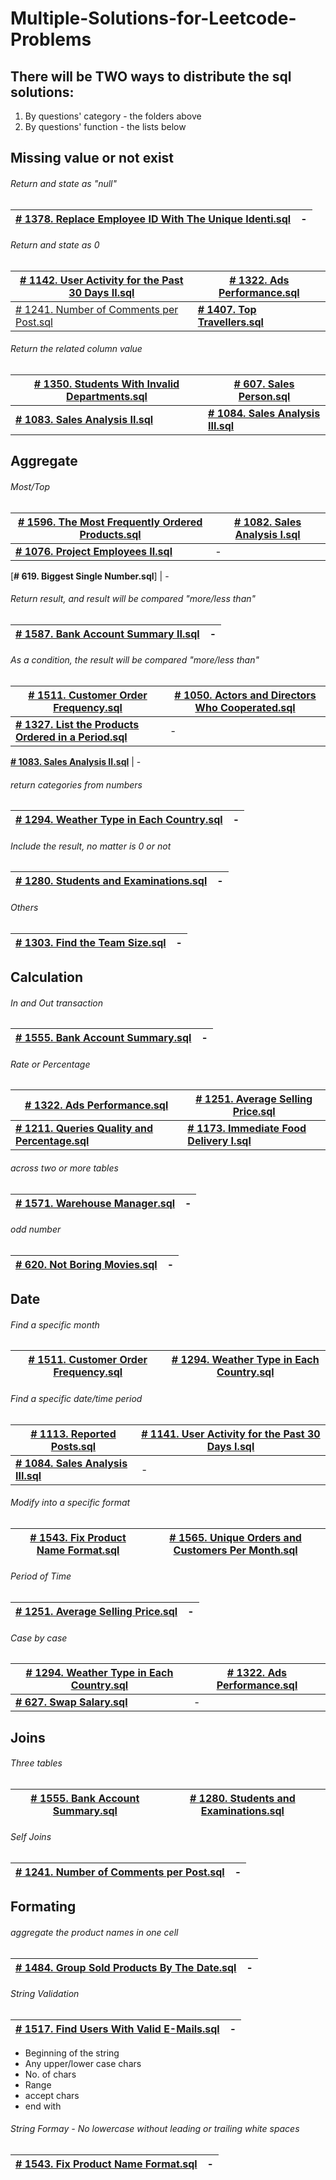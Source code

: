 # Multiple-Solutions-for-Leetcode-Problems

## There will be TWO ways to distribute the sql solutions:
1. By questions' category - the folders above 
2. By questions' function - the lists below

## Missing value or not exist
###### Return and state as "null"
[# 1378. Replace Employee ID With The Unique Identi.sql](https://github.com/Qian-Yu-2020/Multiple-Solutions-for-Leetcode-Problems/blob/master/Schools%20and%20Organizations/%23%201378.%20Replace%20Employee%20ID%20With%20The%20Unique%20Identi.sql)| -
 --- | ---

###### Return and state as 0
[# 1142. User Activity for the Past 30 Days II.sql](https://github.com/Qian-Yu-2020/Multiple-Solutions-for-Leetcode-Problems/blob/master/Customers%20or%20Users/%23%201142.%20User%20Activity%20for%20the%20Past%2030%20Days%20II.sql) | [**# 1322. Ads Performance.sql**](https://github.com/Qian-Yu-2020/Multiple-Solutions-for-Leetcode-Problems/blob/master/Marketing%20and%20Ecommerce/%23%201322.%20Ads%20Performance.sql)
--- | ---
 [# 1241. Number of Comments per Post.sql](https://github.com/Qian-Yu-2020/Multiple-Solutions-for-Leetcode-Problems/blob/master/Social%20Media%20and%20Posts/%23%201241.%20Number%20of%20Comments%20per%20Post.sql) | [**# 1407. Top Travellers.sql**](https://github.com/Qian-Yu-2020/Multiple-Solutions-for-Leetcode-Problems/blob/master/Customers%20or%20Users/%23%201407.%20Top%20Travellers.sql)

###### Return the related column value 
[# 1350. Students With Invalid Departments.sql](https://github.com/Qian-Yu-2020/Multiple-Solutions-for-Leetcode-Problems/blob/master/Schools%20and%20Organizations/%23%201350.%20Students%20With%20Invalid%20Departments.sql)| [# 607. Sales Person.sql](https://github.com/Qian-Yu-2020/Multiple-Solutions-for-Leetcode-Problems/blob/master/Order%20and%20Deliver/%23%20607.%20Sales%20Person.sql)
 --- | ---
 [**# 1083. Sales Analysis II.sql**](https://github.com/Qian-Yu-2020/Multiple-Solutions-for-Leetcode-Problems/blob/master/Order%20and%20Deliver/%23%201083.%20Sales%20Analysis%20II.sql) | [**# 1084. Sales Analysis III.sql**](https://github.com/Qian-Yu-2020/Multiple-Solutions-for-Leetcode-Problems/blob/master/Order%20and%20Deliver/%23%201084.%20Sales%20Analysis%20III.sql)



## Aggregate 

###### Most/Top 
[# 1596. The Most Frequently Ordered Products.sql](https://github.com/Qian-Yu-2020/Multiple-Solutions-for-Leetcode-Problems/blob/master/Order%20and%20Deliver/%23%201596.%20The%20Most%20Frequently%20Ordered%20Products.sql)| [# 1082. Sales Analysis I.sql](https://github.com/Qian-Yu-2020/Multiple-Solutions-for-Leetcode-Problems/blob/master/Order%20and%20Deliver/%23%201082.%20Sales%20Analysis%20I.sql)
--- | ---
[**# 1076. Project Employees II.sql**](https://github.com/Qian-Yu-2020/Multiple-Solutions-for-Leetcode-Problems/blob/master/Schools%20and%20Organizations/%23%201076.%20Project%20Employees%20II.sql) | -

[**# 619. Biggest Single Number.sql**] | - 

###### Return result, and result will be compared "more/less than"
[# 1587. Bank Account Summary II.sql](https://github.com/Qian-Yu-2020/Multiple-Solutions-for-Leetcode-Problems/blob/master/Customers%20or%20Users/%23%201587.%20Bank%20Account%20Summary%20II.sql)| -
--- | ---

###### As a condition, the result will be compared "more/less than" 
[# 1511. Customer Order Frequency.sql](https://github.com/Qian-Yu-2020/Multiple-Solutions-for-Leetcode-Problems/blob/master/Order%20and%20Deliver/%23%201511.%20Customer%20Order%20Frequency.sql) | [# 1050. Actors and Directors Who Cooperated.sql](https://github.com/Qian-Yu-2020/Multiple-Solutions-for-Leetcode-Problems/blob/master/Others%20/%23%201050.%20Actors%20and%20Directors%20Who%20Cooperated.sql)
 --- | ---
 [**# 1327. List the Products Ordered in a Period.sql**](https://github.com/Qian-Yu-2020/Multiple-Solutions-for-Leetcode-Problems/blob/master/Order%20and%20Deliver/%23%201327.%20List%20the%20Products%20Ordered%20in%20a%20Period.sql) | - 
 
 
[**# 1083. Sales Analysis II.sql**](https://github.com/Qian-Yu-2020/Multiple-Solutions-for-Leetcode-Problems/blob/master/Order%20and%20Deliver/%23%201083.%20Sales%20Analysis%20II.sql) | - 

###### return categories from numbers 
[# 1294. Weather Type in Each Country.sql](https://github.com/Qian-Yu-2020/Multiple-Solutions-for-Leetcode-Problems/blob/master/Others%20/%23%201294.%20Weather%20Type%20in%20Each%20Country.sql)| -
--- | ---

###### Include the result, no matter is 0 or not 
[# 1280. Students and Examinations.sql](https://github.com/Qian-Yu-2020/Multiple-Solutions-for-Leetcode-Problems/blob/master/Schools%20and%20Organizations/%23%201280.%20Students%20and%20Examinations.sql)| -
--- | ---

###### Others 
[# 1303. Find the Team Size.sql](https://github.com/Qian-Yu-2020/Multiple-Solutions-for-Leetcode-Problems/blob/master/Schools%20and%20Organizations/%23%201303.%20Find%20the%20Team%20Size.sql)| -
--- | ---




## Calculation
###### In and Out transaction
[# 1555. Bank Account Summary.sql](https://github.com/Qian-Yu-2020/Multiple-Solutions-for-Leetcode-Problems/blob/master/Customers%20or%20Users/%23%201555.%20Bank%20Account%20Summary.sql)| -
 --- | ---

###### Rate or Percentage 
[# 1322. Ads Performance.sql](https://github.com/Qian-Yu-2020/Multiple-Solutions-for-Leetcode-Problems/blob/master/Marketing%20and%20Ecommerce/%23%201322.%20Ads%20Performance.sql) | [# 1251. Average Selling Price.sql](https://github.com/Qian-Yu-2020/Multiple-Solutions-for-Leetcode-Problems/blob/master/Order%20and%20Deliver/%23%201251.%20Average%20Selling%20Price.sql)
 --- | ---
[**# 1211. Queries Quality and Percentage.sql**](https://github.com/Qian-Yu-2020/Multiple-Solutions-for-Leetcode-Problems/blob/master/Others%20/%23%201211.%20Queries%20Quality%20and%20Percentage.sql) | [**# 1173. Immediate Food Delivery I.sql**](https://github.com/Qian-Yu-2020/Multiple-Solutions-for-Leetcode-Problems/blob/master/Order%20and%20Deliver/%23%201173.%20Immediate%20Food%20Delivery%20I.sql)

###### across two or more tables 
[**# 1571. Warehouse Manager.sql**](https://github.com/Qian-Yu-2020/Multiple-Solutions-for-Leetcode-Problems/blob/master/Order%20and%20Deliver/%23%201571.%20Warehouse%20Manager.sql) | -
 --- | ---
 
 ###### odd number 
 [# 620. Not Boring Movies.sql](https://github.com/Qian-Yu-2020/Multiple-Solutions-for-Leetcode-Problems/blob/master/Others%20/%23%20620.%20Not%20Boring%20Movies.sql) | -
 --- | ---
 

## Date 
###### Find a specific month
[# 1511. Customer Order Frequency.sql](https://github.com/Qian-Yu-2020/Multiple-Solutions-for-Leetcode-Problems/blob/master/Order%20and%20Deliver/%23%201511.%20Customer%20Order%20Frequency.sql)| [# 1294. Weather Type in Each Country.sql](https://github.com/Qian-Yu-2020/Multiple-Solutions-for-Leetcode-Problems/blob/master/Others%20/%23%201294.%20Weather%20Type%20in%20Each%20Country.sql)
--- | ---

###### Find a specific date/time period
[# 1113. Reported Posts.sql](https://github.com/Qian-Yu-2020/Multiple-Solutions-for-Leetcode-Problems/blob/master/Social%20Media%20and%20Posts/%23%201113.%20Reported%20Posts.sql) | [# 1141. User Activity for the Past 30 Days I.sql](https://github.com/Qian-Yu-2020/Multiple-Solutions-for-Leetcode-Problems/blob/master/Social%20Media%20and%20Posts/%23%201141.%20User%20Activity%20for%20the%20Past%2030%20Days%20I.sql)
 --- | ---
 [**# 1084. Sales Analysis III.sql**](https://github.com/Qian-Yu-2020/Multiple-Solutions-for-Leetcode-Problems/blob/master/Order%20and%20Deliver/%23%201084.%20Sales%20Analysis%20III.sql) | -


###### Modify into a specific format
[# 1543. Fix Product Name Format.sql](https://github.com/Qian-Yu-2020/Multiple-Solutions-for-Leetcode-Problems/blob/master/Order%20and%20Deliver/%23%201543.%20Fix%20Product%20Name%20Format.sql) | [# 1565. Unique Orders and Customers Per Month.sql](https://github.com/Qian-Yu-2020/Multiple-Solutions-for-Leetcode-Problems/blob/master/Order%20and%20Deliver/%23%201565.%20Unique%20Orders%20and%20Customers%20Per%20Month.sql)
 --- | ---

###### Period of Time
 [# 1251. Average Selling Price.sql](https://github.com/Qian-Yu-2020/Multiple-Solutions-for-Leetcode-Problems/blob/master/Order%20and%20Deliver/%23%201251.%20Average%20Selling%20Price.sql) | - 
 --- | ---
 
 
 

###### Case by case 

[# 1294. Weather Type in Each Country.sql](https://github.com/Qian-Yu-2020/Multiple-Solutions-for-Leetcode-Problems/blob/master/Others%20/%23%201294.%20Weather%20Type%20in%20Each%20Country.sql) | [# 1322. Ads Performance.sql](https://github.com/Qian-Yu-2020/Multiple-Solutions-for-Leetcode-Problems/blob/master/Marketing%20and%20Ecommerce/%23%201322.%20Ads%20Performance.sql) 
 --- | ---
[**# 627. Swap Salary.sql**](https://github.com/Qian-Yu-2020/Multiple-Solutions-for-Leetcode-Problems/blob/master/Schools%20and%20Organizations/%23%20627.%20Swap%20Salary.sql) | -



## Joins
###### Three tables 
[# 1555. Bank Account Summary.sql](https://github.com/Qian-Yu-2020/Multiple-Solutions-for-Leetcode-Problems/blob/master/Customers%20or%20Users/%23%201555.%20Bank%20Account%20Summary.sql)| [# 1280. Students and Examinations.sql](https://github.com/Qian-Yu-2020/Multiple-Solutions-for-Leetcode-Problems/blob/master/Schools%20and%20Organizations/%23%201280.%20Students%20and%20Examinations.sql)
 --- | ---
 
 ###### Self Joins 
[# 1241. Number of Comments per Post.sql](https://github.com/Qian-Yu-2020/Multiple-Solutions-for-Leetcode-Problems/blob/master/Social%20Media%20and%20Posts/%23%201241.%20Number%20of%20Comments%20per%20Post.sql) | - 
 --- | ---
 

## Formating
###### aggregate the product names in one cell
[# 1484. Group Sold Products By The Date.sql](https://github.com/Qian-Yu-2020/Multiple-Solutions-for-Leetcode-Problems/blob/master/Order%20and%20Deliver/%23%201484.%20Group%20Sold%20Products%20By%20The%20Date.sql)| -
 --- | ---

###### String Validation 
[# 1517. Find Users With Valid E-Mails.sql](https://github.com/Qian-Yu-2020/Multiple-Solutions-for-Leetcode-Problems/blob/master/Customers%20or%20Users/%23%201517.%20Find%20Users%20With%20Valid%20E-Mails.sql)| -
 --- | ---
- Beginning of the string
- Any upper/lower case chars
- No. of chars
- Range
- accept chars
- end with 

###### String Formay - No lowercase without leading or trailing white spaces
[# 1543. Fix Product Name Format.sql](https://github.com/Qian-Yu-2020/Multiple-Solutions-for-Leetcode-Problems/blob/master/Order%20and%20Deliver/%23%201543.%20Fix%20Product%20Name%20Format.sql)| -
 --- | ---
